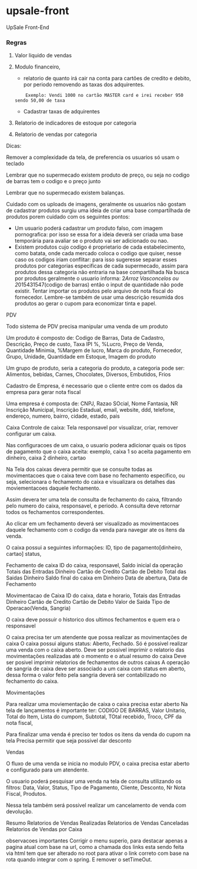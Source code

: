 # upsale-front
UpSale Front-End


### Regras

1. Valor liquido de vendas

2. Modulo financeiro, 
    - relatorio de quanto irá cair na conta para cartões de credito e debito,
    por periodo removendo as taxas dos adquirentes.
    ```
        Exemplo: Vendi 1000 no cartão MASTER card e irei receber 950 sendo 50,00 de taxa
    ```

    - Cadastrar taxas de adquirentes

3. Relatorio de indicadores de estoque por categoria

4. Relatorio de vendas por categoria


Dicas:


Remover a complexidade da tela, de preferencia os usuarios só usam o teclado

Lembrar que no supermecado existem produto de preço, ou seja no codigo de barras
tem o codigo e o preço junto

Lembrar que no supermecado existem balanças.


Cuidado com os uploads de imagens, geralmente os usuarios não gostam de cadastrar produtos
surgiu uma ideia de criar uma base compartilhada de produtos porem cuidado com os seguintes pontos:
 - Um usuario poderá cadastrar um produto falso, com imagem pornografica: por isso se essa for a ideia
 deverá ser criada uma base temporária para avaliar se o produto vai ser adicionado ou nao.
 - Existem produtos cujo codigo é proprietario de cada estabelecimento, como batata, onde cada
   mercado coloca o codigo que quiser, nesse caso os codigos iriam conflitar: para isso sugeresse
   separar esses produtos por categorias especificas de cada supermecado, assim para produtos dessa categoria
   não entraria na base compartilhada
Na busca por produtos geralmente o usuario informa: 2*Arroz Vasconcelos ou 2*015431547(codigo de barras)
então o input de quantidade não pode existir.
Tentar importar os produtos pelo arquivo de nota fiscal do fornecedor. Lembre-se também de usar uma descrição
resumida dos produtos ao gerar o cupom para economizar tinta e papel.





PDV


Todo sistema de PDV precisa manipular uma venda de um produto

Um produto é composto de: Codigo de Barras, Data de Cadastro, Descrição, Preço de custo, Taxa IPI %, %Lucro, Preço de Venda, Quantidade Minimia, 
%Margem de lucro, Marca do produto, Fornecedor, Grupo, Unidade, Quantidade em Estoque, Imagem do produto


Um grupo de produto, seria a categoria do produto, a categoria pode ser: Alimentos, bebidas, Carnes, Chocolates, Diversos, Embutidos, Frios


Cadastro de Empresa, é necessario que o cliente entre com os dados da empresa para gerar nota fiscal

Uma empresa é composta de: CNPJ, Razao SOcial, Nome Fantasia, NR Inscrição Municipal, Inscrição Estadual, email, website, ddd, telefone,
endereço, numero, bairro, cidade, estado, pais



Caixa
Controle de caixa: Tela responsavel por visualizar, criar, remover
configurar um caixa. 

Nas configuracoes de um caixa, o usuario podera adicionar quais os tipos de pagamento
que o caixa aceita: exemplo, caixa 1 so aceita pagamento em dinheiro, caixa 2 dinheiro, cartao

Na Tela dos caixas devera permitir que se consulte todas as movimentacoes que o caixa teve com
base no fechamento especifico, ou seja, selecionara o fechamento do caixa e visualizara os 
detalhes das moviementacoes daquele fechamento.

Assim devera ter uma tela de consulta de fechamento do caixa, filtrando pelo numero do caixa,
responsavel, e periodo. A consulta deve retornar todos os fechamentos correspondentes.

Ao clicar em um fechamento deverá ser visualizado as movimentacoes daquele fechamento com
o codigo da venda para navegar ate os itens da venda.

O caixa possui a seguintes informações:
    ID,
    tipo de pagamento[dinheiro, cartao]
    status,


Fechamento de caixa
    ID do caixa,
    responsavel,
    Saldo inicial da operação
    Totais das Entradas
        Dinheiro
        Cartão de Credito
        Cartão de Debito
    Total das Saidas
        Dinheiro
    Saldo final do caixa em Dinheiro
    Data de abertura,
    Data de Fechamento

Movimentacao de Caixa
    ID do caixa,
    data e horario,
    Totais das Entradas
        Dinheiro
        Cartão de Credito
        Cartão de Debito
    Valor de Saida
    Tipo de Operacao(Venda, Sangria)

O caixa deve possuir o historico dos ultimos fechamentos e quem era o responsavel

O caixa precisa ter um atendente que possa realizar as movimentações de caixa
O caixa possui alguns status: Aberto, Fechado. Só é possivel realizar uma venda com o caixa aberto.
Deve ser possivel imprimir o relatorio das movimentações realizadas até o momento e o atual resumo do caixa
Deve ser posivel imprimir relatorios de fechamentos de outros caixas
A operação de sangria de caixa deve ser associado a um caixa com status em aberto, dessa forma o valor feito pela sangria deverá ser contabilizado no fechamento do caixa.


Movimentações

Para realizar uma moviementação de caixa o caixa precisa estar aberto
Na tela de lançamentos é importante ter:
CODIGO DE BARRAS, Valor Unitario, Total do Item, Lista do cumpom, Subtotal, TOtal recebido, Troco,
CPF da nota fiscal,

Para finalizar uma venda é preciso ter todos os itens da venda do cupom na tela
Precisa permitir que seja possivel dar desconto



Vendas

O fluxo de uma venda se inicia no modulo PDV, o caixa precisa estar aberto e configurado para
um atendente.

O usuario poderá pesquisar uma venda na tela de consulta utilizando os filtros: Data, Valor, Status,
Tipo de Pagamento, Cliente, Desconto, Nr Nota Fiscal, Produtos.

Nessa tela também será possivel realizar um cancelamento de venda com devolução.

Resumo
Relatorios de Vendas Realizadas
Relatorios de Vendas Canceladas
Relatorios de Vendas por Caixa




observacoes importantes
Corrigir o menu superio, para destacar apenas a pagina atual com base na url,
como a chamada dos links esta sendo feita via html tem que ser alterado no root
para ativar o link correto com base na rota quando integrar com o spring.
E remover o setTimeOut.